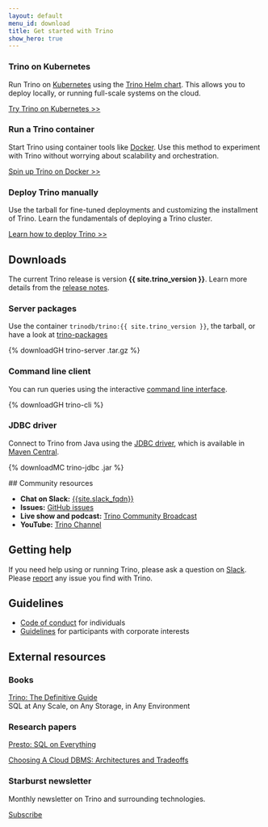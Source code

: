 ```yaml
---
layout: default
menu_id: download
title: Get started with Trino
show_hero: true
---
```


<div class="container">
   <!-- Card deck -->
    <div class="card-deck spacer-30">
      <div class="card mb-4">
          <div class="card-body text-center">
              <h3 class="card-header-title mb-3">Trino on Kubernetes</h3>
              <p class="card-text">Run Trino on 
                <a href="https://kubernetes.io/docs/setup/">Kubernetes</a> using
                the <a href="https://trinodb.github.io/charts/">Trino Helm chart</a>.
                This allows you to deploy locally,
                or running full-scale systems on the cloud.
              </p>
              <a class="btn btn-pink" href="docs/current/installation/kubernetes.html">
                  Try Trino on Kubernetes >>
              </a>
          </div>
      </div>
      <div class="card mb-4">
          <div class="card-body text-center">
              <h3 class="card-header-title mb-3">Run a Trino container</h3>
              <p class="card-text">Start Trino using container tools like
                <a href="https://docs.docker.com/get-started/overview/">Docker</a>.
                Use this method to experiment with Trino without worrying about scalability
                and orchestration.
              </p>
              <a class="btn btn-pink" href="docs/current/installation/containers.html">
                  Spin up Trino on Docker >>
              </a>
          </div>
      </div>
      <div class="card mb-4">
          <div class="card-body text-center">
              <h3 class="card-header-title mb-3">Deploy Trino manually</h3>
              <p class="card-text">Use the tarball for fine-tuned deployments and
                customizing the installment of Trino. Learn the fundamentals of
                deploying a Trino cluster.
              </p>
              <a class="btn btn-pink" href="docs/current/installation/deployment.html">
                  Learn how to deploy Trino >>
              </a>
          </div>
      </div>
      <!-- Card -->
    </div>
    <!-- Card deck -->
    <div class="row spacer-60">
        <div class="col-md-12 text-center">
           <h2>Downloads</h2>
           <p>The current Trino release is version <b>{{ site.trino_version }}</b>.
            Learn more details from the <a href="docs/current/release/release-{{ site.trino_version }}.html">
            release notes</a>.</p>
        </div>
    </div>
    <!-- Card deck -->
    <div class="card-deck">
        <div class="card mb-4">
            <div class="card-body text-center">
                <h3 class="card-header-title mb-3">Server packages</h3>
                <p class="card-text">
                  Use the container <code>trinodb/trino:{{ site.trino_version }}</code>,
                  the tarball, or have a look at
                  <a href="https://github.com/trinodb/trino-packages">trino-packages</a>
                </p>
                <!-- Download button -->
                {% downloadGH trino-server .tar.gz %}
            </div>
        </div>
        <div class="card mb-4">
            <div class="card-body text-center">
                <h3 class="card-header-title mb-3">Command line client</h3>
                <p class="card-text">You can run queries using the interactive 
                  <a href="docs/current/client/cli.html"> command line interface</a>.
                </p>
                <!-- Download button -->
                {% downloadGH trino-cli %}
            </div>
        </div>
        <div class="card mb-4">
            <div class="card-body text-center">
                <h3 class="card-header-title mb-3">JDBC driver</h3>
                <p class="card-text">Connect to Trino from Java using the <a href="docs/current/client/jdbc.html">
                JDBC driver</a>, which is available in
                <a href="https://search.maven.org/artifact/io.trino/trino-jdbc/{{ site.trino_version }}/jar">Maven Central</a>.</p>
                <!-- Download button -->
                {% downloadMC trino-jdbc .jar %}
            </div>
        </div>
    <!-- Card -->
    </div>
    <!-- Card deck -->
</div>


<div class="container spacer-60">

<a name="more"></a>

<div class="row spacer-60">
<div class="col-md-6">

<div markdown="1" class="leftcol widecol">
## Community resources

* **Chat on Slack:** [{{site.slack_fqdn}}](slack.html)
* **Issues:** [GitHub issues]({{site.github_repo_url}}/issues)
* **Live show and podcast:** [Trino Community Broadcast](/broadcast/)
* **YouTube:** [Trino Channel](https://www.youtube.com/c/{{site.youtube_channel}})


</div>
</div>

<div class="col-md-6">
<div markdown="1" class="leftcol widecol">

## Getting help

If you need help using or running Trino, please ask a question on
[Slack](slack.html).
Please [report]({{site.github_repo_url}}/issues/new)
any issue you find with Trino.

## Guidelines

* [Code of conduct](individual-code-of-conduct.html) for individuals
* [Guidelines](guidelines-corporate.html) for participants with corporate interests

</div>
</div>


<div class="container">
  <div class="row spacer-60">
    <div class="col-md-12 text-center">
      <h2>External resources</h2>
    </div>
  </div>
  <div class="spacer-30"></div>
  <!-- Card deck -->
  <div class="card-deck spacer-30">
    <!-- Card -->
    <div class="card mb-4">
        <div class="card-body text-center">
          <h3 class="card-header-title mb-3">Books</h3>
            <p class="card-text"><a href="/trino-the-definitive-guide.html">Trino: The Definitive Guide</a><br />
            SQL at Any Scale, on Any Storage, in Any Environment</p>
        </div>
    </div>
    <div class="card mb-4">
        <div class="card-body text-center">
        <h3 class="card-header-title mb-3">Research papers</h3>
            <p class="card-text"><a href="paper.html">Presto: SQL on Everything</a></p>
            <p class="card-text"><a href="http://vldb.org/pvldb/vol12/p2170-tan.pdf">Choosing A Cloud DBMS: Architectures and Tradeoffs</a></p>
        </div>
    </div>
    <div class="card mb-4">
        <div class="card-body text-center">
          <h3 class="card-header-title mb-3">Starburst newsletter</h3>
            <p class="card-text">Monthly newsletter on Trino and surrounding technologies.</p>
            <p class="card-text"><a href="https://www.starburst.io/learn/open-source-trino/newsletter/">Subscribe</a></p>
        </div>
    </div>
  </div>
</div>